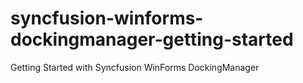 # syncfusion-winforms-dockingmanager-getting-started
Getting Started with Syncfusion WinForms DockingManager
